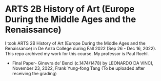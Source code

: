 # ARTS 2B History of Art (Europe During the Middle Ages and the Renaissance)
I took ARTS 2B History of Art (Europe During the Middle Ages and the Renaissance) in De Anza College during Fall 2022 (Sep 26 - Dec 16, 2022). This repo archived my work for this course.
My professor is Paul Roehl.

* Final Paper- Ginevra de’ Benci (c.1474/1478) by LEONARDO DA VINCI, November 23, 2022, Frank Yung-fong Tang (To be uploaded after receiving the grading)
